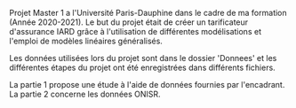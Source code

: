 Projet Master 1 a l'Université Paris-Dauphine dans le cadre de ma formation (Année 2020-2021).
Le but du projet était de créer un tarificateur d'assurance IARD grâce à l'utilisation de différentes modélisations et l'emploi de modèles linéaires généralisés.

Les données utilisées lors du projet sont dans le dossier 'Donnees' et les différentes étapes du projet ont été enregistrées dans différents fichiers.

La partie 1 propose une étude à l'aide de données fournies par l'encadrant.
La partie 2 concerne les données ONISR.
